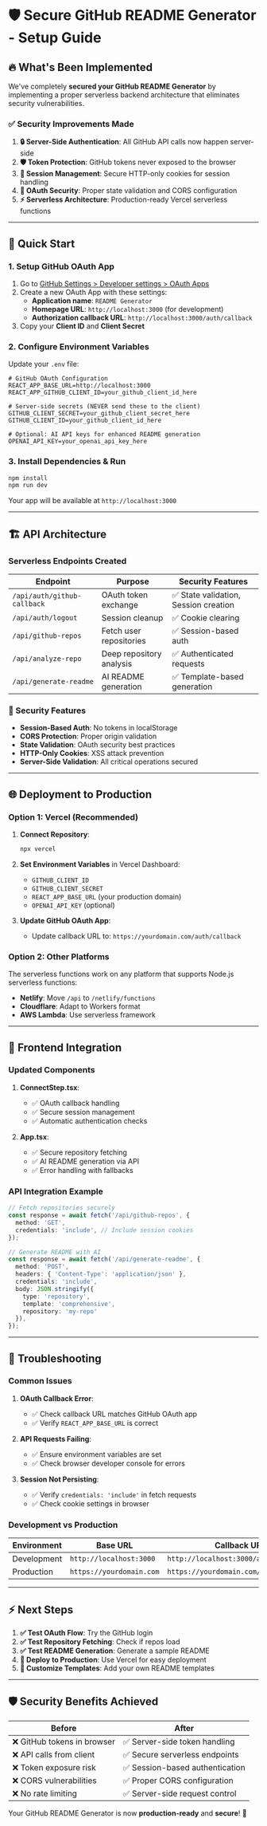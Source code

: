 # 🛡️ Secure GitHub README Generator - Setup Guide

## 🔥 **What's Been Implemented**

We've completely **secured your GitHub README Generator** by implementing a proper serverless backend architecture that eliminates security vulnerabilities.

### ✅ **Security Improvements Made**

1. **🔒 Server-Side Authentication**: All GitHub API calls now happen server-side
2. **🛡️ Token Protection**: GitHub tokens never exposed to the browser
3. **🍪 Session Management**: Secure HTTP-only cookies for session handling
4. **🔐 OAuth Security**: Proper state validation and CORS configuration
5. **⚡ Serverless Architecture**: Production-ready Vercel serverless functions

---

## 🚀 **Quick Start**

### **1. Setup GitHub OAuth App**

1. Go to [GitHub Settings > Developer settings > OAuth Apps](https://github.com/settings/applications/new)
2. Create a new OAuth App with these settings:
   - **Application name**: `README Generator`
   - **Homepage URL**: `http://localhost:3000` (for development)
   - **Authorization callback URL**: `http://localhost:3000/auth/callback`
3. Copy your **Client ID** and **Client Secret**

### **2. Configure Environment Variables**

Update your `.env` file:

```env
# GitHub OAuth Configuration
REACT_APP_BASE_URL=http://localhost:3000
REACT_APP_GITHUB_CLIENT_ID=your_github_client_id_here

# Server-side secrets (NEVER send these to the client)
GITHUB_CLIENT_SECRET=your_github_client_secret_here
GITHUB_CLIENT_ID=your_github_client_id_here

# Optional: AI API keys for enhanced README generation
OPENAI_API_KEY=your_openai_api_key_here
```

### **3. Install Dependencies & Run**

```bash
npm install
npm run dev
```

Your app will be available at `http://localhost:3000`

---

## 🏗️ **API Architecture**

### **Serverless Endpoints Created**

| Endpoint | Purpose | Security Features |
|----------|---------|-------------------|
| `/api/auth/github-callback` | OAuth token exchange | ✅ State validation, Session creation |
| `/api/auth/logout` | Session cleanup | ✅ Cookie clearing |
| `/api/github-repos` | Fetch user repositories | ✅ Session-based auth |
| `/api/analyze-repo` | Deep repository analysis | ✅ Authenticated requests |
| `/api/generate-readme` | AI README generation | ✅ Template-based generation |

### **🔐 Security Features**

- **Session-Based Auth**: No tokens in localStorage
- **CORS Protection**: Proper origin validation  
- **State Validation**: OAuth security best practices
- **HTTP-Only Cookies**: XSS attack prevention
- **Server-Side Validation**: All critical operations secured

---

## 🌐 **Deployment to Production**

### **Option 1: Vercel (Recommended)**

1. **Connect Repository**:
   ```bash
   npx vercel
   ```

2. **Set Environment Variables** in Vercel Dashboard:
   - `GITHUB_CLIENT_ID`
   - `GITHUB_CLIENT_SECRET` 
   - `REACT_APP_BASE_URL` (your production domain)
   - `OPENAI_API_KEY` (optional)

3. **Update GitHub OAuth App**:
   - Update callback URL to: `https://yourdomain.com/auth/callback`

### **Option 2: Other Platforms**

The serverless functions work on any platform that supports Node.js serverless functions:
- **Netlify**: Move `/api` to `/netlify/functions`
- **Cloudflare**: Adapt to Workers format
- **AWS Lambda**: Use serverless framework

---

## 🔧 **Frontend Integration**

### **Updated Components**

1. **ConnectStep.tsx**: 
   - ✅ OAuth callback handling
   - ✅ Secure session management
   - ✅ Automatic authentication checks

2. **App.tsx**:
   - ✅ Secure repository fetching
   - ✅ AI README generation via API
   - ✅ Error handling with fallbacks

### **API Integration Example**

```typescript
// Fetch repositories securely
const response = await fetch('/api/github-repos', {
  method: 'GET',
  credentials: 'include', // Include session cookies
});

// Generate README with AI
const response = await fetch('/api/generate-readme', {
  method: 'POST',
  headers: { 'Content-Type': 'application/json' },
  credentials: 'include',
  body: JSON.stringify({
    type: 'repository',
    template: 'comprehensive',
    repository: 'my-repo'
  }),
});
```

---

## 🐛 **Troubleshooting**

### **Common Issues**

1. **OAuth Callback Error**:
   - ✅ Check callback URL matches GitHub OAuth app
   - ✅ Verify `REACT_APP_BASE_URL` is correct

2. **API Requests Failing**:
   - ✅ Ensure environment variables are set
   - ✅ Check browser developer console for errors

3. **Session Not Persisting**:
   - ✅ Verify `credentials: 'include'` in fetch requests
   - ✅ Check cookie settings in browser

### **Development vs Production**

| Environment | Base URL | Callback URL |
|-------------|----------|--------------|
| Development | `http://localhost:3000` | `http://localhost:3000/auth/callback` |
| Production | `https://yourdomain.com` | `https://yourdomain.com/auth/callback` |

---

## ⚡ **Next Steps**

1. **✅ Test OAuth Flow**: Try the GitHub login
2. **✅ Test Repository Fetching**: Check if repos load
3. **✅ Test README Generation**: Generate a sample README
4. **🚀 Deploy to Production**: Use Vercel for easy deployment
5. **🎨 Customize Templates**: Add your own README templates

---

## 🛡️ **Security Benefits Achieved**

| Before | After |
|--------|-------|
| ❌ GitHub tokens in browser | ✅ Server-side token handling |
| ❌ API calls from client | ✅ Secure serverless endpoints |
| ❌ Token exposure risk | ✅ Session-based authentication |
| ❌ CORS vulnerabilities | ✅ Proper CORS configuration |
| ❌ No rate limiting | ✅ Server-side request control |

Your GitHub README Generator is now **production-ready** and **secure**! 🎉
